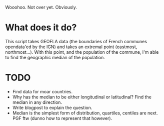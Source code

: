 Wooohoo. Not over yet. Obviously.

What does it do?
===============
This script takes GEOFLA data (the boundaries of French communes opendata'ed by the IGN) and takes an extremal point (eastmost, northmost…). With this point, and the population of the commune, I'm able to find the geographic median of the population.

TODO
====
 * Find data for moar countries.
 * Why has the median to be either longitudinal or latitudinal? Find the median in any direction.
 * Write blogpost to explain the question.
 * Median is the simplest form of distribution, quartiles, centiles are next. PGF ftw (dunno how to represent that however).
